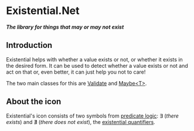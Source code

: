 ﻿# **Existential.Net**
***The library for things that may or may not exist***

## Introduction
Existential helps with whether a value exists or not, or whether it 
exists in the desired form. It can be used to detect whether a value
exists or not and act on that or, even better, it can just help you not 
to care!

The two main classes for this are [Validate](xref:using_validate.md) and 
[Maybe&lt;T&gt;](xref:using_maybe.md).

## About the icon
Existential's icon consists of two symbols from 
[predicate logic](https://en.wikipedia.org/wiki/First-order_logic): 
&#8707; (*there exists*) and &#8708; (*there does not exist*), the
[existential quantifiers](https://en.wikipedia.org/wiki/Existential_quantification).

